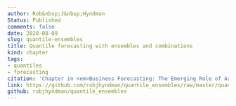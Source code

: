 ```yaml
---
author: Rob&nbsp;J&nbsp;Hyndman
Status: Published
comments: false
date: 2020-08-09
slug: quantile-ensembles
title: Quantile forecasting with ensembles and combinations
kind: chapter
tags:
- quantiles
- forecasting
citation: 'Chapter in <em>Business Forecasting: The Emerging Role of Artificial Intelligence and Machine Learning</em>, eds. Gilliland, Tashman & Sglavo. John Wiley & Sons'
link: https://github.com/robjhyndman/quantile_ensembles/raw/master/quantile_ensembles.pdf
github: robjhyndman/quantile_ensembles
---
```



